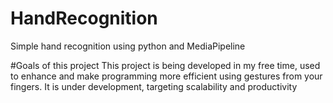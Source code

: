 # HandRecognition
Simple hand recognition using python and MediaPipeline


#Goals of this project
This project is being developed in my free time, used to enhance and make programming more efficient using gestures from your fingers.
It is under development, targeting scalability and productivity
